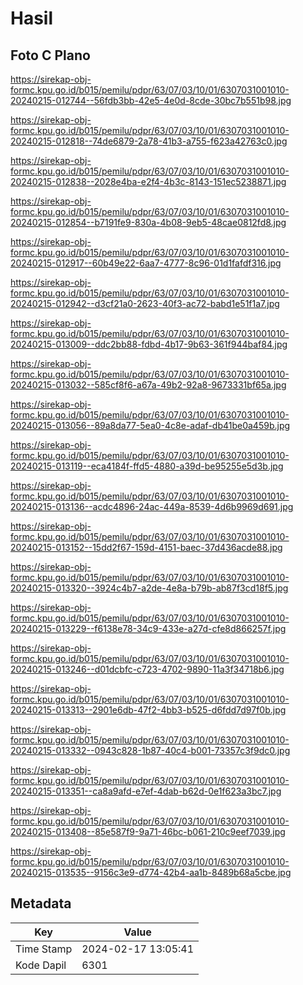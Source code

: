 # Hasil

## Foto C Plano

https://sirekap-obj-formc.kpu.go.id/b015/pemilu/pdpr/63/07/03/10/01/6307031001010-20240215-012744--56fdb3bb-42e5-4e0d-8cde-30bc7b551b98.jpg

https://sirekap-obj-formc.kpu.go.id/b015/pemilu/pdpr/63/07/03/10/01/6307031001010-20240215-012818--74de6879-2a78-41b3-a755-f623a42763c0.jpg

https://sirekap-obj-formc.kpu.go.id/b015/pemilu/pdpr/63/07/03/10/01/6307031001010-20240215-012838--2028e4ba-e2f4-4b3c-8143-151ec5238871.jpg

https://sirekap-obj-formc.kpu.go.id/b015/pemilu/pdpr/63/07/03/10/01/6307031001010-20240215-012854--b7191fe9-830a-4b08-9eb5-48cae0812fd8.jpg

https://sirekap-obj-formc.kpu.go.id/b015/pemilu/pdpr/63/07/03/10/01/6307031001010-20240215-012917--60b49e22-6aa7-4777-8c96-01d1fafdf316.jpg

https://sirekap-obj-formc.kpu.go.id/b015/pemilu/pdpr/63/07/03/10/01/6307031001010-20240215-012942--d3cf21a0-2623-40f3-ac72-babd1e51f1a7.jpg

https://sirekap-obj-formc.kpu.go.id/b015/pemilu/pdpr/63/07/03/10/01/6307031001010-20240215-013009--ddc2bb88-fdbd-4b17-9b63-361f944baf84.jpg

https://sirekap-obj-formc.kpu.go.id/b015/pemilu/pdpr/63/07/03/10/01/6307031001010-20240215-013032--585cf8f6-a67a-49b2-92a8-9673331bf65a.jpg

https://sirekap-obj-formc.kpu.go.id/b015/pemilu/pdpr/63/07/03/10/01/6307031001010-20240215-013056--89a8da77-5ea0-4c8e-adaf-db41be0a459b.jpg

https://sirekap-obj-formc.kpu.go.id/b015/pemilu/pdpr/63/07/03/10/01/6307031001010-20240215-013119--eca4184f-ffd5-4880-a39d-be95255e5d3b.jpg

https://sirekap-obj-formc.kpu.go.id/b015/pemilu/pdpr/63/07/03/10/01/6307031001010-20240215-013136--acdc4896-24ac-449a-8539-4d6b9969d691.jpg

https://sirekap-obj-formc.kpu.go.id/b015/pemilu/pdpr/63/07/03/10/01/6307031001010-20240215-013152--15dd2f67-159d-4151-baec-37d436acde88.jpg

https://sirekap-obj-formc.kpu.go.id/b015/pemilu/pdpr/63/07/03/10/01/6307031001010-20240215-013320--3924c4b7-a2de-4e8a-b79b-ab87f3cd18f5.jpg

https://sirekap-obj-formc.kpu.go.id/b015/pemilu/pdpr/63/07/03/10/01/6307031001010-20240215-013229--f6138e78-34c9-433e-a27d-cfe8d866257f.jpg

https://sirekap-obj-formc.kpu.go.id/b015/pemilu/pdpr/63/07/03/10/01/6307031001010-20240215-013246--d01dcbfc-c723-4702-9890-11a3f34718b6.jpg

https://sirekap-obj-formc.kpu.go.id/b015/pemilu/pdpr/63/07/03/10/01/6307031001010-20240215-013313--2901e6db-47f2-4bb3-b525-d6fdd7d97f0b.jpg

https://sirekap-obj-formc.kpu.go.id/b015/pemilu/pdpr/63/07/03/10/01/6307031001010-20240215-013332--0943c828-1b87-40c4-b001-73357c3f9dc0.jpg

https://sirekap-obj-formc.kpu.go.id/b015/pemilu/pdpr/63/07/03/10/01/6307031001010-20240215-013351--ca8a9afd-e7ef-4dab-b62d-0e1f623a3bc7.jpg

https://sirekap-obj-formc.kpu.go.id/b015/pemilu/pdpr/63/07/03/10/01/6307031001010-20240215-013408--85e587f9-9a71-46bc-b061-210c9eef7039.jpg

https://sirekap-obj-formc.kpu.go.id/b015/pemilu/pdpr/63/07/03/10/01/6307031001010-20240215-013535--9156c3e9-d774-42b4-aa1b-8489b68a5cbe.jpg


## Metadata

| Key        | Value               |
| ---------- | ------------------- |
| Time Stamp | 2024-02-17 13:05:41 |
| Kode Dapil | 6301                |



